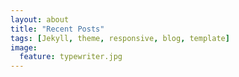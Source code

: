 ```yaml
---
layout: about
title: "Recent Posts"
tags: [Jekyll, theme, responsive, blog, template]
image:
  feature: typewriter.jpg
---
```

